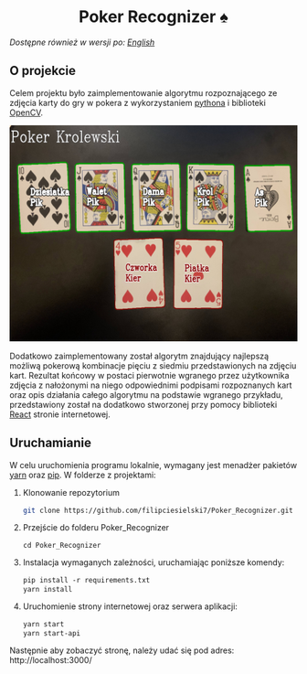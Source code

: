 <h1 align="center">
    Poker Recognizer ♠️
</h1>

_Dostępne również w wersji po: [English](README.md)_

## O projekcie

Celem projektu było zaimplementowanie algorytmu rozpoznającego ze zdjęcia karty do gry w pokera z wykorzystaniem [pythona](https://www.python.org/) i biblioteki [OpenCV](https://opencv.org/).

![result image](./public/results/result.jpg)

Dodatkowo zaimplementowany został algorytm znajdujący najlepszą możliwą pokerową kombinacje pięciu z siedmiu przedstawionych na zdjęciu kart. Rezultat końcowy w postaci pierwotnie wgranego przez użytkownika zdjęcia z nałożonymi na niego odpowiednimi podpisami rozpoznanych kart oraz opis działania całego algorytmu na podstawie wgranego przykładu, przedstawiony został na dodatkowo stworzonej przy pomocy biblioteki [React](https://reactjs.org/) stronie internetowej.

## Uruchamianie

W celu uruchomienia programu lokalnie, wymagany jest menadżer pakietów [yarn](https://yarnpkg.com/) oraz [pip](https://pypi.org/project/pip/). W folderze z projektami:

1. Klonowanie repozytorium
   ```sh
   git clone https://github.com/filipciesielski7/Poker_Recognizer.git
   ```
2. Przejście do folderu Poker_Recognizer
   ```
   cd Poker_Recognizer
   ```
3. Instalacja wymaganych zależności, uruchamiając poniższe komendy:
   ```
   pip install -r requirements.txt
   yarn install
   ```
4. Uruchomienie strony internetowej oraz serwera aplikacji:
   ```
   yarn start
   yarn start-api
   ```

Następnie aby zobaczyć stronę, należy udać się pod adres: http://localhost:3000/
